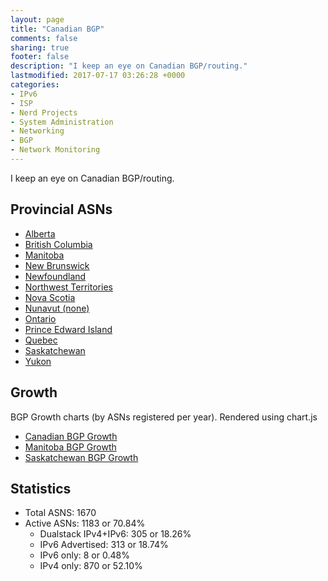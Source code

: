 ```yaml
---
layout: page
title: "Canadian BGP"
comments: false
sharing: true
footer: false
description: "I keep an eye on Canadian BGP/routing."
lastmodified: 2017-07-17 03:26:28 +0000
categories:
- IPv6
- ISP
- Nerd Projects
- System Administration
- Networking
- BGP
- Network Monitoring
---
```

I keep an eye on Canadian BGP/routing.

## Provincial ASNs

* [Alberta](/bgp/ab/)
* [British Columbia](/bgp/bc/)
* [Manitoba](/bgp/mb/)
* [New Brunswick](/bgp/nb/)
* [Newfoundland](/bgp/nl/)
* [Northwest Territories](/bgp/nt/)
* [Nova Scotia](/bgp/ns/)
* [Nunavut (none)](/bgp/nu/)
* [Ontario](/bgp/on/)
* [Prince Edward Island](/bgp/pe/)
* [Quebec](/bgp/qc/)
* [Saskatchewan](/bgp/sk/)
* [Yukon](/bgp/yt/)

## Growth

BGP Growth charts (by ASNs registered per year).
Rendered using chart.js

* [Canadian BGP Growth](/bgp/asns/)
* [Manitoba BGP Growth](/bgp/mb/asns/)
* [Saskatchewan BGP Growth](/bgp/sk/asns/)

## Statistics

* Total ASNS: 1670
* Active ASNs: 1183 or 70.84%
  * Dualstack IPv4+IPv6: 305 or 18.26%
  * IPv6 Advertised: 313 or 18.74%
  * IPv6 only: 8 or 0.48%
  * IPv4 only: 870 or 52.10%

